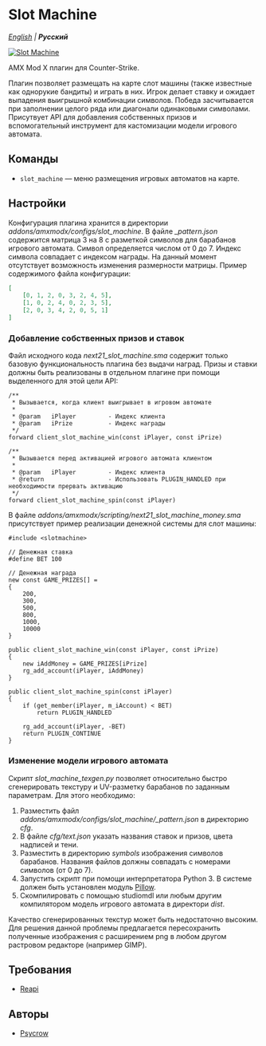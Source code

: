 # Slot Machine

_[English](README.md) | **Русский**_

[![Slot Machine](https://img.youtube.com/vi/Y3zFFcCXAkc/0.jpg)](https://youtu.be/Y3zFFcCXAkc)

AMX Mod X плагин для Counter-Strike.

Плагин позволяет размещать на карте слот машины (также известные как однорукие бандиты) и играть в них. Игрок делает ставку и ожидает выпадения выигрышной комбинации символов. Победа засчитывается при заполнении целого ряда или диагонали одинаковыми символами. Присутвует API для добавления собственных призов и вспомогательный инструмент для кастомизации модели игрового автомата.

## Команды
* `slot_machine` — меню размещения игровых автоматов на карте.

## Настройки
Конфигурация плагина хранится в директории *addons/amxmodx/configs/slot_machine*. В файле *_pattern.json* содержится матрица 3 на 8 с разметкой символов для барабанов игрового автомата. Символ определяется числом от 0 до 7. Индекс символа совпадает с индексом награды. На данный момент отсутствует возможность изменения размерности матрицы. Пример содержимого файла конфигурации:

```json
[
	[0, 1, 2, 0, 3, 2, 4, 5],
	[1, 0, 2, 4, 0, 2, 3, 5],
	[2, 0, 3, 4, 2, 0, 5, 1]
]
```

### Добавление собственных призов и ставок
Файл исходного кода *next21_slot_machine.sma* содержит только базовую функциональность плагина без выдачи наград. Призы и ставки должны быть реализованы в отдельном плагине при помощи выделенного для этой цели API:

```pawn
/**
 * Вызывается, когда клиент выигрывает в игровом автомате
 *
 * @param 	iPlayer			- Индекс клиента
 * @param	iPrize			- Индекс награды
 */
forward client_slot_machine_win(const iPlayer, const iPrize)

/**
 * Вызывается перед активацией игрового автомата клиентом
 *
 * @param 	iPlayer			- Индекс клиента
 * @return					- Использовать PLUGIN_HANDLED при необходимости прервать активацию
 */
forward client_slot_machine_spin(const iPlayer)
```

В файле *addons/amxmodx/scripting/next21_slot_machine_money.sma* присутствует пример реализации денежной системы для слот машины:

```pawn
#include <slotmachine>

// Денежная ставка
#define BET 100

// Денежная награда
new const GAME_PRIZES[] =
{
	200,
	300,
	500,
	800,
	1000,
	10000
}

public client_slot_machine_win(const iPlayer, const iPrize)
{
    new iAddMoney = GAME_PRIZES[iPrize]
    rg_add_account(iPlayer, iAddMoney)
}

public client_slot_machine_spin(const iPlayer)
{
    if (get_member(iPlayer, m_iAccount) < BET)
		return PLUGIN_HANDLED

    rg_add_account(iPlayer, -BET)
    return PLUGIN_CONTINUE
}
```

### Изменение модели игрового автомата
Скрипт *slot_machine_texgen.py* позволяет относительно быстро сгенерировать текстуру и UV-разметку барабанов по заданным параметрам. Для этого необходимо:

1) Разместить файл *addons/amxmodx/configs/slot_machine/_pattern.json* в директорию *cfg*.
2) В файле *cfg/text.json* указать названия ставок и призов, цвета надписей и тени.
3) Разместить в директорию *symbols* изображения символов барабанов. Названия файлов должны совпадать с номерами символов (от 0 до 7).
4) Запустить скрипт при помощи интерпретатора Python 3. В системе должен быть установлен модуль [Pillow](https://pillow.readthedocs.io/en/stable/).
5) Скомпилировать с помощью studiomdl или любым другим компилятором модель игрового автомата в директори *dist*.

Качество сгенерированных текстур может быть недостаточно высоким. Для решения данной проблемы предлагается пересохранить полученные изображения с расширением png в любом другом растровом редакторе (например GIMP).

## Требования
- [Reapi](https://github.com/s1lentq/reapi)

## Авторы
- [Psycrow](https://github.com/Psycrow101)

